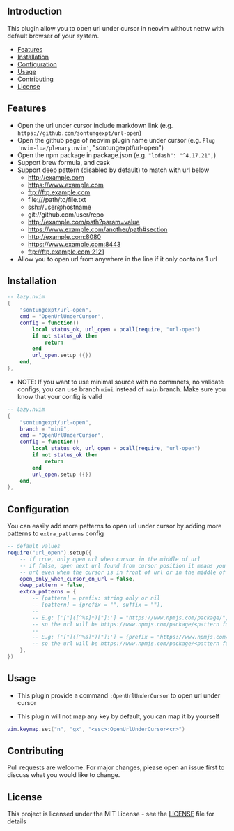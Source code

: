 ## Introduction

This plugin allow you to open url under cursor in neovim without netrw with
default browser of your system.

- [Features](#features)
- [Installation](#installation)
- [Configuration](#configuration)
- [Usage](#usage)
- [Contributing](#contributing)
- [License](#license)

<!--toc:end-->

## Features

- Open the url under cursor include markdown link (e.g. `https://github.com/sontungexpt/url-open`)
- Open the github page of neovim plugin name under cursor (e.g. `Plug 'nvim-lua/plenary.nvim'`, "sontungexpt/url-open")
- Open the npm package in package.json (e.g. `"lodash": "^4.17.21",`)
- Support brew formula, and cask
- Support deep pattern (disabled by default) to match with url below
  - http://example.com
  - https://www.example.com
  - ftp://ftp.example.com
  - file:///path/to/file.txt
  - ssh://user@hostname
  - git://github.com/user/repo
  - http://example.com/path?param=value
  - https://www.example.com/another/path#section
  - http://example.com:8080
  - https://www.example.com:8443
  - ftp://ftp.example.com:2121
- Allow you to open url from anywhere in the line if it only contains 1 url

## Installation

```lua
-- lazy.nvim
{
	"sontungexpt/url-open",
	cmd = "OpenUrlUnderCursor",
	config = function()
		local status_ok, url_open = pcall(require, "url-open")
		if not status_ok then
			return
		end
		url_open.setup ({})
	end,
},
```

- NOTE: If you want to use minimal source with no commnets, no validate configs,
  you can use branch `mini` instead of `main` branch. Make sure you know that your config is valid

```lua
-- lazy.nvim
{
	"sontungexpt/url-open",
    branch = "mini",
	cmd = "OpenUrlUnderCursor",
	config = function()
		local status_ok, url_open = pcall(require, "url-open")
		if not status_ok then
			return
		end
		url_open.setup ({})
	end,
},
```

## Configuration

You can easily add more patterns to open url under cursor by adding more patterns to `extra_patterns` config

```lua
-- default values
require("url_open").setup({
    -- if true, only open url when cursor in the middle of url
    -- if false, open next url found from cursor position it means you can open
    -- url even when the cursor is in front of url or in the middle of url
    open_only_when_cursor_on_url = false,
	deep_pattern = false,
	extra_patterns = {
		-- [pattern] = prefix: string only or nil
		-- [pattern] = {prefix = "", suffix = ""},
		--
		-- E.g: ['["]([^%s]*)["]:'] = "https://www.npmjs.com/package/",
		-- so the url will be https://www.npmjs.com/package/<pattern found>
		--
		-- E.g: ['["]([^%s]*)["]:'] = {prefix = "https://www.npmjs.com/package/", suffix = "/issues"},
		-- so the url will be https://www.npmjs.com/package/<pattern found>/issues
	},
})
```

## Usage

- This plugin provide a command `:OpenUrlUnderCursor` to open url under cursor

- This plugin will not map any key by default, you can map it by yourself

```lua
vim.keymap.set("n", "gx", "<esc>:OpenUrlUnderCursor<cr>")
```

## Contributing

Pull requests are welcome. For major changes, please open an issue first to discuss what you would like to change.

## License

This project is licensed under the MIT License - see the [LICENSE](LICENSE) file for details
